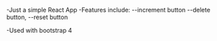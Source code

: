 -Just a simple React App
-Features include:
 --increment button
 --delete button, 
 --reset button 

-Used with bootstrap 4

